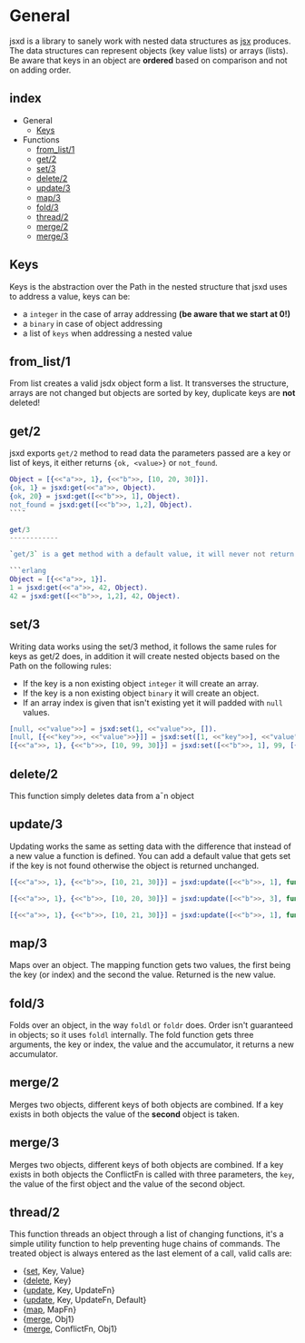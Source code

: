 General
=======
jsxd is a library to sanely work with nested data structures as [jsx](https://github.com/talentdeficit/jsx) produces. The data structures can represent objects (key value lists) or arrays (lists). Be aware that keys in an object are **ordered** based on comparison and not on adding order.

index
-----
* General
  - [Keys](#Keys)
* Functions
  - [from_list/1](#from_list-1)
  - [get/2](#get-2)
  - [set/3](#set-3)
  - [delete/2](#delete-2)
  - [update/3](#update-3)
  - [map/3](#map-3)
  - [fold/3](#fold-3)
  - [thread/2](#thread-3)
  - [merge/2](#merge-2)
  - [merge/3](#merge-3)

Keys
----
Keys is the abstraction over the Path in the nested structure that jsxd uses to address a value, keys can be:
* a `integer` in the case of array addressing **(be aware that we start at 0!)**
* a `binary` in case of object addressing
* a list of `keys` when addressing a nested value

from_list/1
------------
From list creates a valid jsdx object form a list. It transverses the structure, arrays are not changed but objects are sorted by key, duplicate keys are **not** deleted!


get/2
------------

jsxd exports `get/2` method to read data the parameters passed are a key or list of keys, it either returns `{ok, <value>}` or `not_found`.

```erlang
Object = [{<<"a">>, 1}, {<<"b">>, [10, 20, 30]}].
{ok, 1} = jsxd:get(<<"a">>, Object).
{ok, 20} = jsxd:get([<<"b">>, 1], Object).
not_found = jsxd:get([<<"b">>, 1,2], Object).
```¯

get/3
------------

`get/3` is a get method with a default value, it will never not return `not_found` or a `{ok, _}` tuple but instead always a value, either the one found or the default provided.

```erlang
Object = [{<<"a">>, 1}].
1 = jsxd:get(<<"a">>, 42, Object).
42 = jsxd:get([<<"b">>, 1,2], 42, Object).
```



set/3
------------

Writing data works using the set/3 method, it follows the same rules for keys as get/2 does, in addition it will create nested objects based on the Path on the following rules:

* If the key is a non existing object `integer` it will create an array.
* If the key is a non existing object `binary` it will create an object.
* If an array index is given that isn't existing yet it will padded with `null` values.

```erlang
[null, <<"value">>] = jsxd:set(1, <<"value">>, []).
[null, [{<<"key">>, <<"value">>}]] = jsxd:set([1, <<"key">>], <<"value">>, []).
[{<<"a">>, 1}, {<<"b">>, [10, 99, 30]}] = jsxd:set([<<"b">>, 1], 99, [{<<"a">>, 1}, {<<"b">>, [10, 20, 30]}]).
```

delete/2
--------
This function simply deletes data from a¯n object

update/3
-------------
Updating works the same as setting data with the difference that instead of a new value a function is defined. You can add a default value that gets set if the key is not found otherwise the object is returned unchanged.

```erlang
[{<<"a">>, 1}, {<<"b">>, [10, 21, 30]}] = jsxd:update([<<"b">>, 1], fun(X) -> X+1 end, [{<<"a">>, 1}, {<<"b">>, [10, 20, 30]}]).

[{<<"a">>, 1}, {<<"b">>, [10, 20, 30]}] = jsxd:update([<<"b">>, 3], fun(X) -> X+1 end, [{<<"a">>, 1}, {<<"b">>, [10, 20, 30]}]).

[{<<"a">>, 1}, {<<"b">>, [10, 21, 30]}] = jsxd:update([<<"b">>, 1], fun(X) -> X+1 end, [{<<"a">>, 1}, {<<"b">>, [10, 20, 30]}]).
```

map/3
-----
Maps over an object. The mapping function gets two values, the first being the key (or index) and the second the value. Returned is the new value.

fold/3
--------
Folds over an object, in the way `foldl` or `foldr` does. Order isn't guaranteed in objects; so it uses `foldl` internally. The fold function gets three arguments, the key or index, the value and the accumulator, it returns a new accumulator.

merge/2
-------
Merges two objects, different keys of both objects are combined. If a key exists in both objects the value of the **second** object is taken.

merge/3
-------
Merges two objects, different keys of both objects are combined. If a key exists in both objects the ConflictFn is called with three parameters, the `key`, the value of the first object and the value of the second object.


thread/2
--------
This function threads an object through a list of changing functions, it's a simple utility function to help preventing huge chains of commands. The treated object is always entered as the last element of a call, valid calls are:


* {[set](#set-3), Key, Value}
* {[delete](#delete-2), Key}
* {[update](#update-3), Key, UpdateFn}
* {[update](#update-4), Key, UpdateFn, Default}
* {[map](#map-2), MapFn}
* {[merge](#merge-2), Obj1}
* {[merge](#merge-3), ConflictFn, Obj1}




